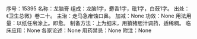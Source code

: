 序号：15395
名称：龙脑膏
组成：龙脑1字，麝香1字，砒1字，白蔹1字。
出处：《卫生总微》卷二十。
主治：走马急疳蚀口鼻。
加减：None
功效：None
用法用量：以纸任帛涂上。即愈。
制备方法：上为细末，用獖猪胆汁调药，适稀稠。
临床应用：None
各家论述：None
用药禁忌：None
附注：None
